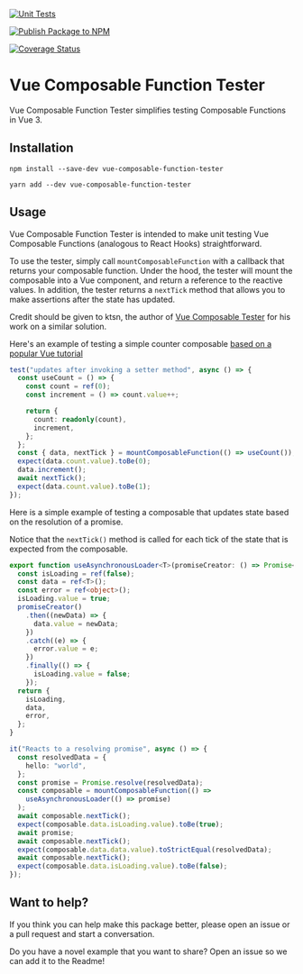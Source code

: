 [![Unit Tests](https://github.com/sdstolworthy/vue-composable-tester/actions/workflows/tests.yaml/badge.svg)](https://github.com/sdstolworthy/vue-composable-tester/actions/workflows/tests.yaml)

[![Publish Package to NPM](https://github.com/sdstolworthy/vue-composable-tester/actions/workflows/publish-to-npm.yaml/badge.svg)](https://github.com/sdstolworthy/vue-composable-tester/actions/workflows/publish-to-npm.yaml)

[![Coverage Status](https://coveralls.io/repos/github/sdstolworthy/vue-composable-tester/badge.svg?branch=main)](https://coveralls.io/github/sdstolworthy/vue-composable-tester?branch=main)

# Vue Composable Function Tester

Vue Composable Function Tester simplifies testing Composable Functions in Vue 3.

## Installation

`npm install --save-dev vue-composable-function-tester`

`yarn add --dev vue-composable-function-tester`

## Usage

Vue Composable Function Tester is intended to make unit testing Vue Composable Functions
(analogous to React Hooks) straightforward.

To use the tester, simply call `mountComposableFunction` with a callback that returns your composable function.
Under the hood, the tester will mount the composable into a Vue component, and return a reference
to the reactive values. In addition, the tester returns a `nextTick` method that allows you to make assertions after the state has updated.

Credit should be given to ktsn, the author of [Vue Composable Tester](https://github.com/ktsn/vue-composable-tester) for his work on a similar solution.

Here's an example of testing a simple counter composable [based on a popular Vue tutorial](https://vueschool.io/articles/vuejs-tutorials/what-is-a-vue-js-composable/)

```typescript
test("updates after invoking a setter method", async () => {
  const useCount = () => {
    const count = ref(0);
    const increment = () => count.value++;

    return {
      count: readonly(count),
      increment,
    };
  };
  const { data, nextTick } = mountComposableFunction(() => useCount());
  expect(data.count.value).toBe(0);
  data.increment();
  await nextTick();
  expect(data.count.value).toBe(1);
});
```

Here is a simple example of testing a composable that updates state based on the resolution of a promise.

Notice that the `nextTick()` method is called for each tick of the state that is expected from the composable.

```typescript
export function useAsynchronousLoader<T>(promiseCreator: () => Promise<T>) {
  const isLoading = ref(false);
  const data = ref<T>();
  const error = ref<object>();
  isLoading.value = true;
  promiseCreator()
    .then((newData) => {
      data.value = newData;
    })
    .catch((e) => {
      error.value = e;
    })
    .finally(() => {
      isLoading.value = false;
    });
  return {
    isLoading,
    data,
    error,
  };
}

it("Reacts to a resolving promise", async () => {
  const resolvedData = {
    hello: "world",
  };
  const promise = Promise.resolve(resolvedData);
  const composable = mountComposableFunction(() =>
    useAsynchronousLoader(() => promise)
  );
  await composable.nextTick();
  expect(composable.data.isLoading.value).toBe(true);
  await promise;
  await composable.nextTick();
  expect(composable.data.data.value).toStrictEqual(resolvedData);
  await composable.nextTick();
  expect(composable.data.isLoading.value).toBe(false);
});
```

## Want to help?

If you think you can help make this package better, please open an issue or a pull request and start a conversation.

Do you have a novel example that you want to share? Open an issue so we can add it to the Readme!


